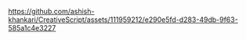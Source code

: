 

https://github.com/ashish-khankari/CreativeScript/assets/111959212/e290e5fd-d283-49db-9f63-585a1c4e3227

